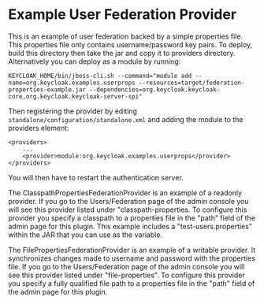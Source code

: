 Example User Federation Provider
===================================================

This is an example of user federation backed by a simple properties file.  This properties file only contains username/password
key pairs.  To deploy, build this directory then take the jar and copy it to providers directory. Alternatively you can deploy as a module by running:

    KEYCLOAK_HOME/bin/jboss-cli.sh --command="module add --name=org.keycloak.examples.userprops --resources=target/federation-properties-example.jar --dependencies=org.keycloak.keycloak-core,org.keycloak.keycloak-server-spi"

Then registering the provider by editing `standalone/configuration/standalone.xml` and adding the module to the providers element:

    <providers>
        ...
        <provider>module:org.keycloak.examples.userprops</provider>
    </providers>
  
You will then have to restart the authentication server.

The ClasspathPropertiesFederationProvider is an example of a readonly provider.  If you go to the Users/Federation
  page of the admin console you will see this provider listed under "classpath-properties.  To configure this provider you 
specify a classpath to a properties file in the "path" field of the admin page for this plugin.  This example includes
a "test-users.properties" within the JAR that you can use as the variable.
  
The FilePropertiesFederationProvider is an example of a writable provider.  It synchronizes changes made to
username and password with the properties file.  If you go to the Users/Federation page of the admin console you will 
see this provider listed under "file-properties".  To configure this provider you specify a fully qualified file path to 
a properties file in the "path" field of the admin page for this plugin.  
